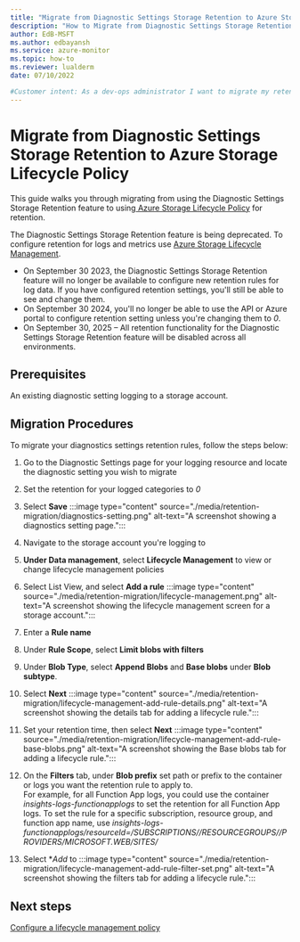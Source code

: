 ```yaml
---
title: "Migrate from Diagnostic Settings Storage Retention to Azure Storage Lifecycle Policy"
description: "How to Migrate from Diagnostic Settings Storage Retention to Azure Storage Lifecycle Policy"
author: EdB-MSFT
ms.author: edbayansh
ms.service: azure-monitor
ms.topic: how-to
ms.reviewer: lualderm
date: 07/10/2022

#Customer intent: As a dev-ops administrator I want to migrate my retention setting from diagnostic setting retention storage to azure storage lifecycle policy so that it continues to work after the feature has been deprecated.
---
```


# Migrate from Diagnostic Settings Storage Retention to Azure Storage Lifecycle Policy

This guide walks you through migrating from using the Diagnostic Settings Storage Retention feature to using[ Azure Storage Lifecycle Policy](azure/storage/blobs/lifecycle-management-policy-configure?tabs=azure-portal) for retention.

The Diagnostic Settings Storage Retention feature is being deprecated. To configure retention for logs and metrics use [Azure Storage Lifecycle Management](azure/storage/blobs/lifecycle-management-policy-configure?tabs=azure-portal).

+ On September 30 2023, the Diagnostic Settings Storage Retention feature will no longer be available to configure new retention rules for log data. If you have configured retention settings, you'll still be able to see and change them.
+ On September 30 2024, you'll no longer be able to use the API or Azure portal to configure retention setting unless you're changing them to *0*.
+ On September 30, 2025 – All retention functionality for the Diagnostic Settings Storage Retention feature will be disabled across all environments.

## Prerequisites 
An existing diagnostic setting logging to a storage account.

## Migration Procedures

To migrate your diagnostics settings retention rules, follow the steps below:

1. 	Go to the Diagnostic Settings page for your logging resource and locate the diagnostic setting you wish to migrate
1.	Set the retention for your logged categories to *0*
1. Select **Save**
 :::image type="content" source="./media/retention-migration/diagnostics-setting.png" alt-text="A screenshot showing a diagnostics setting page.":::

1.	Navigate to the storage account you're logging to
1.	**Under Data management**, select **Lifecycle Management** to view or change lifecycle management policies
1.	Select List View, and select **Add a rule**
:::image type="content" source="./media/retention-migration/lifecycle-management.png" alt-text="A screenshot showing the lifecycle management screen for a storage account.":::
1. Enter a **Rule name**
1. Under **Rule Scope**, select **Limit blobs with filters**
1. Under **Blob Type**, select  **Append Blobs** and **Base blobs** under **Blob subtype**.
1. Select **Next**
:::image type="content" source="./media/retention-migration/lifecycle-management-add-rule-details.png" alt-text="A screenshot showing the details tab for adding a lifecycle rule.":::

1. Set your retention time, then select **Next**
:::image type="content" source="./media/retention-migration/lifecycle-management-add-rule-base-blobs.png" alt-text="A screenshot showing the Base blobs tab for adding a lifecycle rule.":::

1.	On the **Filters** tab, under **Blob prefix** set path or prefix to the container or logs you want the retention rule to apply to.  
For example, for all Function App logs, you could use the container *insights-logs-functionapplogs* to set the retention for all Function App logs.
To set the rule for a specific subscription, resource group, and function app name, use *insights-logs-functionapplogs/resourceId=/SUBSCRIPTIONS/<SubscriptionId>/RESOURCEGROUPS/<ResourceGroup>/PROVIDERS/MICROSOFT.WEB/SITES/<FunctionAppName>* 

1. Select **Add* to 
:::image type="content" source="./media/retention-migration/lifecycle-management-add-rule-filter-set.png" alt-text="A screenshot showing the filters tab for adding a lifecycle rule.":::

## Next steps

[Configure a lifecycle management policy](azure/storage/blobs/lifecycle-management-policy-configure?tabs=azure-portal)